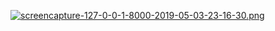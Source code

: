 [![screencapture-127-0-0-1-8000-2019-05-03-23-16-30.png](https://i.postimg.cc/Y9msCbGj/screencapture-127-0-0-1-8000-2019-05-03-23-16-30.png)](https://postimg.cc/sQscnPJR)
